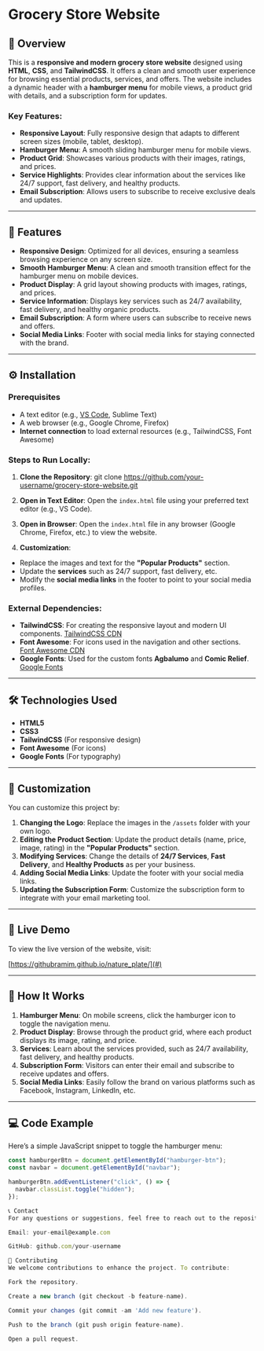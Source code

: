 # Grocery Store Website

## 📜 Overview

This is a **responsive and modern grocery store website** designed using **HTML**, **CSS**, and **TailwindCSS**. It offers a clean and smooth user experience for browsing essential products, services, and offers. The website includes a dynamic header with a **hamburger menu** for mobile views, a product grid with details, and a subscription form for updates.

### Key Features:
- **Responsive Layout**: Fully responsive design that adapts to different screen sizes (mobile, tablet, desktop).
- **Hamburger Menu**: A smooth sliding hamburger menu for mobile views.
- **Product Grid**: Showcases various products with their images, ratings, and prices.
- **Service Highlights**: Provides clear information about the services like 24/7 support, fast delivery, and healthy products.
- **Email Subscription**: Allows users to subscribe to receive exclusive deals and updates.

---

## 🎨 Features

- **Responsive Design**: Optimized for all devices, ensuring a seamless browsing experience on any screen size.
- **Smooth Hamburger Menu**: A clean and smooth transition effect for the hamburger menu on mobile devices.
- **Product Display**: A grid layout showing products with images, ratings, and prices.
- **Service Information**: Displays key services such as 24/7 availability, fast delivery, and healthy organic products.
- **Email Subscription**: A form where users can subscribe to receive news and offers.
- **Social Media Links**: Footer with social media links for staying connected with the brand.

---

## ⚙️ Installation

### Prerequisites
- A text editor (e.g., [VS Code](https://code.visualstudio.com/), Sublime Text)
- A web browser (e.g., Google Chrome, Firefox)
- **Internet connection** to load external resources (e.g., TailwindCSS, Font Awesome)

### Steps to Run Locally:

1. **Clone the Repository**:
    git clone https://github.com/your-username/grocery-store-website.git


2. **Open in Text Editor**:
Open the `index.html` file using your preferred text editor (e.g., VS Code).

3. **Open in Browser**:
Open the `index.html` file in any browser (Google Chrome, Firefox, etc.) to view the website.

4. **Customization**:
- Replace the images and text for the **"Popular Products"** section.
- Update the **services** such as 24/7 support, fast delivery, etc.
- Modify the **social media links** in the footer to point to your social media profiles.


### External Dependencies:

- **TailwindCSS**: For creating the responsive layout and modern UI components. [TailwindCSS CDN](https://cdn.jsdelivr.net/npm/@tailwindcss/browser@4)
- **Font Awesome**: For icons used in the navigation and other sections. [Font Awesome CDN](https://cdnjs.cloudflare.com/ajax/libs/font-awesome/6.7.2/css/all.min.css)
- **Google Fonts**: Used for the custom fonts **Agbalumo** and **Comic Relief**. [Google Fonts](https://fonts.googleapis.com/css2?family=Agbalumo&family=Comic+Relief:wght@400;700&display=swap)

---

## 🛠️ Technologies Used

- **HTML5**
- **CSS3**
- **TailwindCSS** (For responsive design)
- **Font Awesome** (For icons)
- **Google Fonts** (For typography)

---

## 🌟 Customization

You can customize this project by:

1. **Changing the Logo**: Replace the images in the `/assets` folder with your own logo.
2. **Editing the Product Section**: Update the product details (name, price, image, rating) in the **"Popular Products"** section.
3. **Modifying Services**: Change the details of **24/7 Services**, **Fast Delivery**, and **Healthy Products** as per your business.
4. **Adding Social Media Links**: Update the footer with your social media links.
5. **Updating the Subscription Form**: Customize the subscription form to integrate with your email marketing tool.

---

## 🚀 Live Demo

To view the live version of the website, visit:

[https://githubramim.github.io/nature_plate/](#) 

---

## 📱 How It Works

1. **Hamburger Menu**: On mobile screens, click the hamburger icon to toggle the navigation menu.
2. **Product Display**: Browse through the product grid, where each product displays its image, rating, and price.
3. **Services**: Learn about the services provided, such as 24/7 availability, fast delivery, and healthy products.
4. **Subscription Form**: Visitors can enter their email and subscribe to receive updates and offers.
5. **Social Media Links**: Easily follow the brand on various platforms such as Facebook, Instagram, LinkedIn, etc.

---

## 💻 Code Example

Here’s a simple JavaScript snippet to toggle the hamburger menu:

```javascript
const hamburgerBtn = document.getElementById("hamburger-btn");
const navbar = document.getElementById("navbar");

hamburgerBtn.addEventListener("click", () => {
  navbar.classList.toggle("hidden");
});

📞 Contact
For any questions or suggestions, feel free to reach out to the repository owner:

Email: your-email@example.com

GitHub: github.com/your-username

🤝 Contributing
We welcome contributions to enhance the project. To contribute:

Fork the repository.

Create a new branch (git checkout -b feature-name).

Commit your changes (git commit -am 'Add new feature').

Push to the branch (git push origin feature-name).

Open a pull request.


